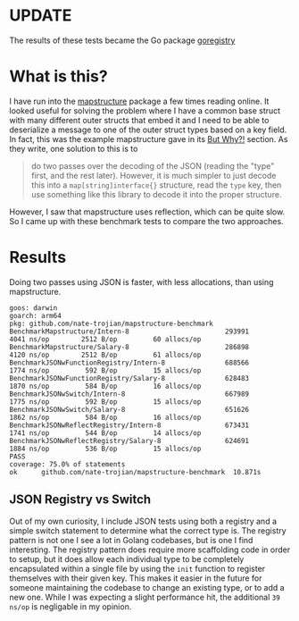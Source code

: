 # UPDATE
The results of these tests became the Go package [goregistry](https://github.com/nate-trojian/goregistry)

# What is this?
I have run into the [mapstructure](https://github.com/mitchellh/mapstructure) package a few times reading online.  It looked useful for solving the problem where I have a common base struct with many different outer structs that embed it and I need to be able to deserialize a message to one of the outer struct types based on a key field.  In fact, this was the example mapstructure gave in its [But Why?!](https://pkg.go.dev/github.com/mitchellh/mapstructure#readme-but-why) section.  As they write, one solution to this is to
> do two passes over the decoding of the JSON (reading the "type" first, and the rest later). However, it is much simpler to just decode this into a `map[string]interface{}` structure, read the `type` key, then use something like this library to decode it into the proper structure.

However, I saw that mapstructure uses reflection, which can be quite slow.  So I came up with these benchmark tests to compare the two approaches.


# Results
Doing two passes using JSON is faster, with less allocations, than using mapstructure.
```
goos: darwin
goarch: arm64
pkg: github.com/nate-trojian/mapstructure-benchmark
BenchmarkMapstructure/Intern-8                  	  293991	      4041 ns/op	    2512 B/op	      60 allocs/op
BenchmarkMapstructure/Salary-8                  	  286898	      4120 ns/op	    2512 B/op	      61 allocs/op
BenchmarkJSONwFunctionRegistry/Intern-8         	  688566	      1774 ns/op	     592 B/op	      15 allocs/op
BenchmarkJSONwFunctionRegistry/Salary-8         	  628483	      1870 ns/op	     584 B/op	      16 allocs/op
BenchmarkJSONwSwitch/Intern-8                   	  667989	      1775 ns/op	     592 B/op	      15 allocs/op
BenchmarkJSONwSwitch/Salary-8                   	  651626	      1862 ns/op	     584 B/op	      16 allocs/op
BenchmarkJSONwReflectRegistry/Intern-8          	  673431	      1741 ns/op	     544 B/op	      14 allocs/op
BenchmarkJSONwReflectRegistry/Salary-8          	  624691	      1884 ns/op	     536 B/op	      15 allocs/op
PASS
coverage: 75.0% of statements
ok  	github.com/nate-trojian/mapstructure-benchmark	10.871s
```

## JSON Registry vs Switch
Out of my own curiosity, I include JSON tests using both a registry and a simple switch statement to determine what the correct type is.  The registry pattern is not one I see a lot in Golang codebases, but is one I find interesting.  The registry pattern does require more scaffolding code in order to setup, but it does allow each individual type to be completely encapsulated within a single file by using the `init` function to register themselves with their given key.  This makes it easier in the future for someone maintaining the codebase to change an existing type, or to add a new one.  While I was expecting a slight performance hit, the additional `39 ns/op` is negligable in my opinion.
